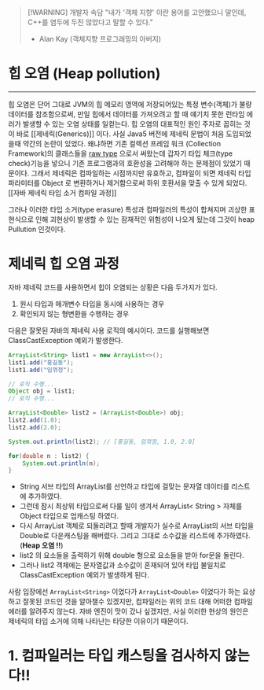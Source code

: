 >[!WARNING] 개발자 속담 
> "내가 '객체 지향' 이란 용어를 고안했으니 말인데, C++를 염두에 두진 않았다고 말할 수 있다."
>  - Alan Kay (객체지향 프로그래밍의 아버지)


# 힙 오염 (Heap pollution)

---
힙 오염은 단어 그대로 JVM의 힙 메모리 영역에 저장되어있는 특정 변수(객체)가 불량 데이터를 참조함으로써, 만일 힙에서 데이터를 가져오려고 할 때 얘기치 못한 런타임 에러가 발생할 수 있는 오염 상태를 일컫는다. 
힙 오염의 대표적인 원인 주자로 꼽히는 것이 바로 [[제네릭(Generics)]] 이다. 
사실 Java5 버전에 제네릭 문법이 처음 도입되었을때 약간의 논란이 있었다. 왜냐하면 기존 컬렉션 프레임 워크 (Collection Framework)의 클래스들을 [raw type](https://donghyeon.dev/이펙티브자바/2021/03/25/raw-타입은-사용하지-말자/) 으로서 써왔는데 갑자기 타입 체크(type check)기능을 넣으니 기존 프로그램과의 호환성을 고려해야 하는 문제점이 있었기 때문이다. 그래서 제네릭은 컴파일하는 시점까지만 유효하고, 컴파일이 되면 제네릭 타입 파라미터를 Object 로 변환하거나 제거함으로써 하위 호환서을 맞출 수 있게 되었다. 
[[자바 제네릭 타입 소거 컴파일 과정]]

그러나 이러한 타입 소거(type erasure) 특성과 컴파일러의 특성이 합쳐지며 괴상한 표현식으로 인해 괴현상이 발생할 수 있는 잠재적인 위험성이 나오게 됬는데 그것이 heap Pullution 인것이다. 

# 제네릭 힙 오염 과정 

자바 제네릭 코드를 사용하면서 힙이 오염되는 상황은 다음 두가지가 있다. 
1. 원시 타입과 매개변수 타입을 동시에 사용하는 경우 
2. 확인되지 않는 형변환을 수행하는 경우 

다음은 잘못된 자바의 제네릭 사용 로직의 예시이다. 코드를 실행해보면 ClassCastException 예외가 발생한다. 

```java 
ArrayList<String> list1 = new ArrayList<>();
list1.add("홍길동");
list1.add("임꺾정");

// 로직 수행...
Object obj = list1;
// 로직 수행...

ArrayList<Double> list2 = (ArrayList<Double>) obj;
list2.add(1.0);
list2.add(2.0);

System.out.println(list2); // [홍길동, 임꺾정, 1.0, 2.0]

for(double n : list2) {
    System.out.println(n);
}

```

- String 서브 타입의 ArrayList를 선언하고 타입에 걸맞는 문자열 데이터를 리스트에 추가하였다.
- 그런데 잠시 최상위 타입으로써 다룰 일이 생겨서 ArrayList< String > 자체를 Object 타입으로 업캐스팅 하였다.
- 다시 ArrayList 객체로 되돌리려고 할때 개발자가 실수로 ArrayList의 서브 타입을 Double로 다운캐스팅을 해버렸다. 그리고 그대로 소수값을 리스트에 추가하였다. (**Heap 오염 !!**)
- list2 의 요소들을 출력하기 위해 double 형으로 요소들을 받아 for문을 돌린다.
- 그러나 list2 객체에는 문자열값과 소수값이 혼재되어 있어 타입 불일치로 ClassCastException 예외가 발생하게 된다.

사람 입장에선 `ArrayList<String>` 이었다가 `ArrayList<Double>` 이었다가 하는 요상하고 잘못된 코드인 것을 알아챌수 있겠지만, 컴파일러는 위의 코드 대해 어떠한 컴파일 에러를 알려주지 않는다. 
자바 엔진이 맛이 갔나 싶겠지만, 사실 이러한 현상의 원인은 제네릭의 타입 소거에 의해 나타난는 타당한 이유이기 때문이다. 

# 1. 컴파일러는 타입 캐스팅을 검사하지 않는다!!
